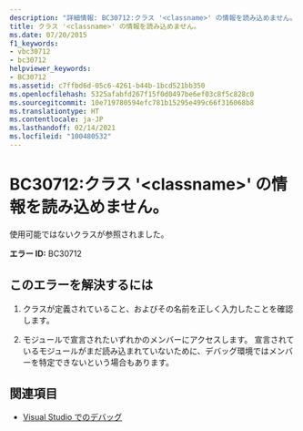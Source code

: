 ```yaml
---
description: "詳細情報: BC30712:クラス '<classname>' の情報を読み込めません。"
title: クラス '<classname>' の情報を読み込めません。
ms.date: 07/20/2015
f1_keywords:
- vbc30712
- bc30712
helpviewer_keywords:
- BC30712
ms.assetid: c7ffbd6d-05c6-4261-b44b-1bcd521bb350
ms.openlocfilehash: 5325afabfd267f15f0d0497be6ef03c8f5c828c0
ms.sourcegitcommit: 10e719780594efc781b15295e499c66f316068b8
ms.translationtype: HT
ms.contentlocale: ja-JP
ms.lasthandoff: 02/14/2021
ms.locfileid: "100480532"
---
```

# <a name="bc30712-unable-to-load-information-for-class-classname"></a>BC30712:クラス '\<classname>' の情報を読み込めません。

使用可能ではないクラスが参照されました。

 **エラー ID:** BC30712

## <a name="to-correct-this-error"></a>このエラーを解決するには

1. クラスが定義されていること、およびその名前を正しく入力したことを確認します。

2. モジュールで宣言されたいずれかのメンバーにアクセスします。 宣言されているモジュールがまだ読み込まれていないために、デバッグ環境ではメンバーを特定できないという場合もあります。

## <a name="see-also"></a>関連項目

- [Visual Studio でのデバッグ](/visualstudio/debugger/debugger-feature-tour)
